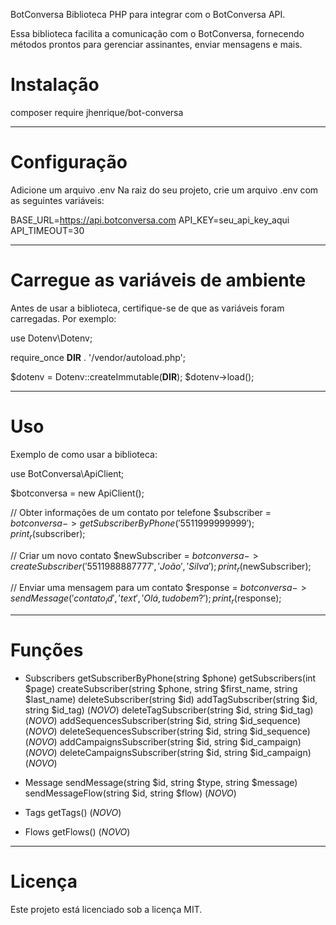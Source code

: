 BotConversa
Biblioteca PHP para integrar com o BotConversa API.

Essa biblioteca facilita a comunicação com o BotConversa, fornecendo métodos prontos para gerenciar assinantes, enviar mensagens e mais.

# Instalação
composer require jhenrique/bot-conversa

---------------------------------------------
# Configuração
Adicione um arquivo .env
Na raiz do seu projeto, crie um arquivo .env com as seguintes variáveis:

BASE_URL=https://api.botconversa.com
API_KEY=seu_api_key_aqui
API_TIMEOUT=30

-----------------------------------------------
# Carregue as variáveis de ambiente
Antes de usar a biblioteca, certifique-se de que as variáveis foram carregadas. Por exemplo:

use Dotenv\Dotenv;

require_once __DIR__ . '/vendor/autoload.php';

$dotenv = Dotenv::createImmutable(__DIR__);
$dotenv->load();

-----------------------------------------------
# Uso
Exemplo de como usar a biblioteca:

use BotConversa\ApiClient;

$botconversa = new ApiClient();

// Obter informações de um contato por telefone
$subscriber = $botconversa->getSubscriberByPhone('5511999999999');
print_r($subscriber);

// Criar um novo contato
$newSubscriber = $botconversa->createSubscriber('5511988887777', 'João', 'Silva');
print_r($newSubscriber);

// Enviar uma mensagem para um contato
$response = $botconversa->sendMessage('contato_id', 'text', 'Olá, tudo bem?');
print_r($response);

-----------------------------------------------
# Funções
- Subscribers
    getSubscriberByPhone(string $phone)
    getSubscribers(int $page)
    createSubscriber(string $phone, string $first_name, string $last_name)
    deleteSubscriber(string $id)
    addTagSubscriber(string $id, string $id_tag) (*NOVO*)
    deleteTagSubscriber(string $id, string $id_tag) (*NOVO*)
    addSequencesSubscriber(string $id, string $id_sequence) (*NOVO*)
    deleteSequencesSubscriber(string $id, string $id_sequence) (*NOVO*)
    addCampaignsSubscriber(string $id, string $id_campaign) (*NOVO*)
    deleteCampaignsSubscriber(string $id, string $id_campaign) (*NOVO*)

- Message
    sendMessage(string $id, string $type, string $message)
    sendMessageFlow(string $id, string $flow) (*NOVO*)

- Tags
    getTags() (*NOVO*)

- Flows
    getFlows() (*NOVO*)
    
-----------------------------------------------
# Licença
Este projeto está licenciado sob a licença MIT.